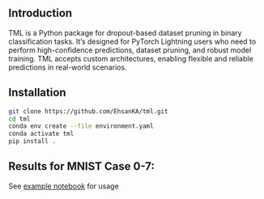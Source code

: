 ## Introduction

<!-- DropQ -->

TML is a Python package for dropout-based dataset pruning in binary classification tasks. It’s designed for PyTorch Lightning users who need to perform high-confidence predictions, dataset pruning, and robust model training. TML accepts custom architectures, enabling flexible and reliable predictions in real-world scenarios.


## Installation

<!-- the environment was created with this:
`conda env export --from-history > environment.yaml`
Note: consider removing the prefix line in the `environment.yaml` -->

```bash
git clone https://github.com/EhsanKA/tml.git
cd tml
conda env create --file environment.yaml
conda activate tml
pip install .
```


<!-- ## Installation

```bash
pip install git+https://github.com/EhsanKA/tml.git

``` -->


<!-- For contribution please install in dev mode and use pre-commit
```bash
yes | conda create --name pika python=3.10
conda activate pika
pip install -e ".[dev]"
pre-commit install
``` -->

<!-- ## Usage -->

<!-- ### Commandline


Nested keys can be parsed as below as long as all keys are present in the config
```bash
python run_pipeline.py --config tml/configs/config.yaml
``` -->

<!-- ### Python -->
<!-- 
Please check [notebooks](notebooks/comparing_outputs_tf_torch.ipynb) for checking the torch implementation.
 -->

## Results for MNIST Case 0-7:
See [example notebook](notebooks/MNIST_MLP_0_7.ipynb) for usage


<!-- 
## Dataset

It is impotant the labels you have, are numericals withing two classes.

Complete Datasets are available on ?? -->

<!-- ## Model Checkpoints 
See [example notebook](notebooks/MNIST_MLP_0_7.ipynb) for usage

## Disclaimer

All data and model checkpoints for tml are licensed under CC BY 4.0, permitting non-commercial use. -->